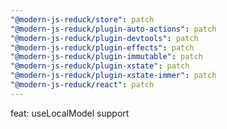 ```yaml
---
"@modern-js-reduck/store": patch
"@modern-js-reduck/plugin-auto-actions": patch
"@modern-js-reduck/plugin-devtools": patch
"@modern-js-reduck/plugin-effects": patch
"@modern-js-reduck/plugin-immutable": patch
"@modern-js-reduck/plugin-xstate": patch
"@modern-js-reduck/plugin-xstate-immer": patch
"@modern-js-reduck/react": patch
---
```


feat: useLocalModel support
